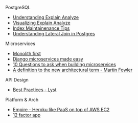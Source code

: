 PostgreSQL

- [Understanding Explain Analyze](https://www.depesz.com/tag/explain/)
- [Visualizing Explain Analyze](https://explain.depesz.com/)
- [Index Maintainenance Tips](https://wiki.postgresql.org/wiki/Index_Maintenance)
- [Understanding Lateral Join in Postgres](http://blog.heapanalytics.com/postgresqls-powerful-new-join-type-lateral/)


Microservices
- [Monolith first](http://martinfowler.com/bliki/MonolithFirst.html)
- [Django microservices made easy](https://opbeat.com/community/posts/django-microservices-made-easy-by-paul-hallett/)
- [10 Questions to ask when building microservices](https://www.datawire.io/creating-a-microservice-answer-these-10-questions-first/)
- [A definition to the new architectural term - Martin Fowler](http://martinfowler.com/articles/microservices.html)

API Design
- [Best Practices - Lyst](https://github.com/lyst/MakingLyst/tree/master/api-best-practices#common-pitfalls)

Platform & Arch
- [Empire - Heroku like PaaS on top of AWS EC2](https://github.com/remind101/empire)
- [12 factor app](http://12factor.net/)
 
